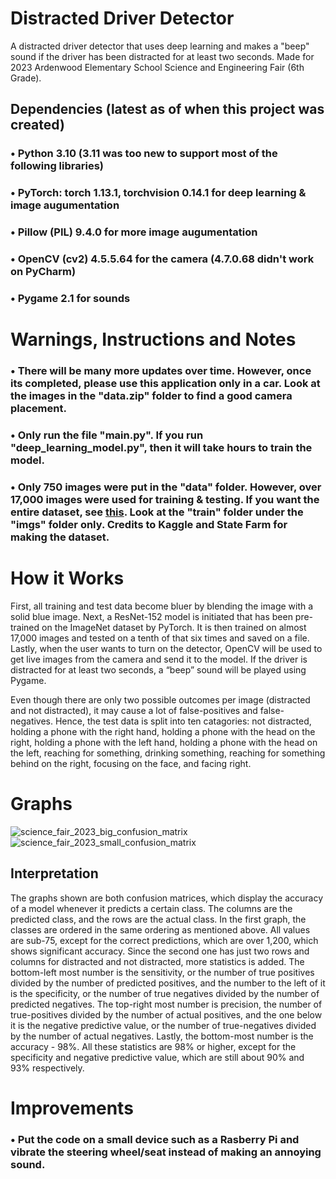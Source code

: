 # Distracted Driver Detector
A distracted driver detector that uses deep learning and makes a "beep" sound if the driver has been distracted for at least two seconds. Made for 2023 Ardenwood Elementary School Science and Engineering Fair (6th Grade).

## Dependencies (latest as of when this project was created)
### • Python 3.10 (3.11 was too new to support most of the following libraries)
### • PyTorch: torch 1.13.1, torchvision 0.14.1 for deep learning & image augumentation
### • Pillow (PIL) 9.4.0 for more image augumentation
### • OpenCV (cv2) 4.5.5.64 for the camera (4.7.0.68 didn't work on PyCharm)
### • Pygame 2.1 for sounds

# Warnings, Instructions and Notes
### • There will be many more updates over time. However, once its completed, **please use this application only in a car**. Look at the images in the "data.zip" folder to find a good camera placement.
### • Only run the file "main.py". If you run "deep_learning_model.py", then it will take hours to train the model.
### • Only 750 images were put in the "data" folder. However, over 17,000 images were used for training & testing. If you want the entire dataset, see [this](https://www.kaggle.com/datasets/rightway11/state-farm-distracted-driver-detection). Look at the "train" folder under the "imgs" folder only. Credits to Kaggle and State Farm for making the dataset.

# How it Works
First, all training and test data become bluer by blending the image with a solid blue image. Next, a ResNet-152 model is initiated that has been pre-trained on the ImageNet dataset by PyTorch. It is then trained on almost 17,000 images and tested on a tenth of that six times and saved on a file. Lastly, when the user wants to turn on the detector, OpenCV will be used to get live images from the camera and send it to the model. If the driver is distracted for at least two seconds, a “beep” sound will be played using Pygame.

Even though there are only two possible outcomes per image (distracted and not distracted), it may cause a lot of false-positives and false-negatives. Hence, the test data is split into ten catagories: not distracted, holding a phone with the right hand, holding a phone with the head on the right, holding a phone with the left hand, holding a phone with the head on the left, reaching for something, drinking something, reaching for something behind on the right, focusing on the face, and facing right.

# Graphs
![science_fair_2023_big_confusion_matrix](https://user-images.githubusercontent.com/77818951/218295213-1af42226-f30f-4294-88a3-c6cbe9dfe8cc.png)
![science_fair_2023_small_confusion_matrix](https://user-images.githubusercontent.com/77818951/218295216-9f2e60ce-1e28-455d-a9c0-8ad0a17ee661.png)

## Interpretation
The graphs shown are both confusion matrices, which display the accuracy of a model whenever it predicts a certain class. The columns are the predicted class, and the rows are the actual class. In the first graph, the classes are ordered in the same ordering as mentioned above. All values are sub-75, except for the correct predictions, which are over 1,200, which shows significant accuracy. Since the second one has just two rows and columns for distracted and not distracted, more statistics is added. The bottom-left most number is the sensitivity, or the number of true positives divided by the number of predicted positives, and the number to the left of it is the specificity, or the number of true negatives divided by the number of predicted negatives. The top-right most number is precision, the number of true-positives divided by the number of actual positives, and the one below it is the negative predictive value, or the number of true-negatives divided by the number of actual negatives. Lastly, the bottom-most number is the accuracy - 98%. All these statistics are 98% or higher, except for the specificity and negative predictive value, which are still about 90% and 93% respectively.

# Improvements
### • Put the code on a small device such as a Rasberry Pi and vibrate the steering wheel/seat instead of making an annoying sound.
